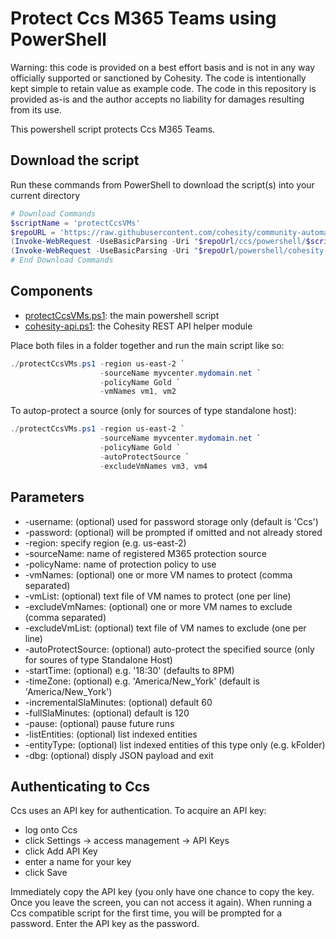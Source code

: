 # Protect Ccs M365 Teams using PowerShell

Warning: this code is provided on a best effort basis and is not in any way officially supported or sanctioned by Cohesity. The code is intentionally kept simple to retain value as example code. The code in this repository is provided as-is and the author accepts no liability for damages resulting from its use.

This powershell script protects Ccs M365 Teams.

## Download the script

Run these commands from PowerShell to download the script(s) into your current directory

```powershell
# Download Commands
$scriptName = 'protectCcsVMs'
$repoURL = 'https://raw.githubusercontent.com/cohesity/community-automation-samples/main'
(Invoke-WebRequest -UseBasicParsing -Uri "$repoUrl/ccs/powershell/$scriptName/$scriptName.ps1").content | Out-File "$scriptName.ps1"; (Get-Content "$scriptName.ps1") | Set-Content "$scriptName.ps1"
(Invoke-WebRequest -UseBasicParsing -Uri "$repoUrl/powershell/cohesity-api/cohesity-api.ps1").content | Out-File cohesity-api.ps1; (Get-Content cohesity-api.ps1) | Set-Content cohesity-api.ps1
# End Download Commands
```

## Components

* [protectCcsVMs.ps1](https://raw.githubusercontent.com/cohesity/community-automation-samples/main/ccs/powershell/protectCcsVMs/protectCcsVMs.ps1): the main powershell script
* [cohesity-api.ps1](https://raw.githubusercontent.com/cohesity/community-automation-samples/main/powershell/cohesity-api/cohesity-api.ps1): the Cohesity REST API helper module

Place both files in a folder together and run the main script like so:

```powershell
./protectCcsVMs.ps1 -region us-east-2 `
                    -sourceName myvcenter.mydomain.net `
                    -policyName Gold `
                    -vmNames vm1, vm2
```

To autop-protect a source (only for sources of type standalone host):

```powershell
./protectCcsVMs.ps1 -region us-east-2 `
                    -sourceName myvcenter.mydomain.net `
                    -policyName Gold `
                    -autoProtectSource `
                    -excludeVmNames vm3, vm4
```

## Parameters

* -username: (optional) used for password storage only (default is 'Ccs')
* -password: (optional) will be prompted if omitted and not already stored
* -region: specify region (e.g. us-east-2)
* -sourceName: name of registered M365 protection source
* -policyName: name of protection policy to use
* -vmNames: (optional) one or more VM names to protect (comma separated)
* -vmList: (optional) text file of VM names to protect (one per line)
* -excludeVmNames: (optional) one or more VM names to exclude (comma separated)
* -excludeVmList: (optional) text file of VM names to exclude (one per line)
* -autoProtectSource: (optional) auto-protect the specified source (only for soures of type Standalone Host)
* -startTime: (optional) e.g. '18:30' (defaults to 8PM)
* -timeZone: (optional) e.g. 'America/New_York' (default is 'America/New_York')
* -incrementalSlaMinutes: (optional) default 60
* -fullSlaMinutes: (optional) default is 120
* -pause: (optional) pause future runs
* -listEntities: (optional) list indexed entities
* -entityType: (optional) list indexed entities of this type only (e.g. kFolder)
* -dbg: (optional) disply JSON payload and exit

## Authenticating to Ccs

Ccs uses an API key for authentication. To acquire an API key:

* log onto Ccs
* click Settings -> access management -> API Keys
* click Add API Key
* enter a name for your key
* click Save

Immediately copy the API key (you only have one chance to copy the key. Once you leave the screen, you can not access it again). When running a Ccs compatible script for the first time, you will be prompted for a password. Enter the API key as the password.
